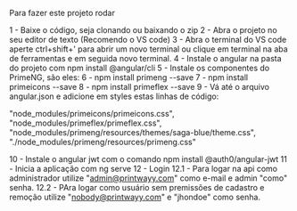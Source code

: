 Para fazer este projeto rodar

1 - Baixe o código, seja clonando ou baixando o zip
2 - Abra o projeto no seu editor de texto (Recomendo o VS code)
3 - Abra o terminal do VS code aperte ctrl+shift+' para abrir um novo terminal ou clique em terminal na aba de ferramentas e em seguida novo terminal.
4 - Instale o angular na pasta do projeto com npm install @angular/cli
5 - Instale os componentes do PrimeNG, são eles:
6 - npm install primeng --save
7 - npm install primeicons --save
8 - npm install primeflex --save
9 - Vá até o arquivo angular.json e adicione em styles estas linhas de código:

"node_modules/primeicons/primeicons.css",
"node_modules/primeflex/primeflex.css",
"node_modules/primeng/resources/themes/saga-blue/theme.css",
"./node_modules/primeng/resources/primeng.css"

10 - Instale o angular jwt com o comando npm install @auth0/angular-jwt
11 - Inicia a aplicação com ng serve
12 - Login
12.1 - Para logar na api como administrador utilize "admin@printwayy.com" como e-mail e admin "como" senha.
12.2 - PAra logar como usuário sem premissões de cadastro e remoção utilize "nobody@printwayy.com" e "jhondoe" como senha.
